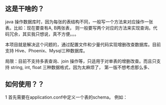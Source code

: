 ## 这是干啥的？
java 操作数据库时，因为每张的表结构不同，一般写一个方法来对应操作一张表。比如：现在要查有A, B两张表，
则一般要写两个对应的方法来实现查询。代码冗余，其实我只想说，真不方便。。。<br>

本项目就是解决这个问题的，通过配置文件和少量代码实现增删改查数据库。目前支持 Hive、Phoenix、Mysql三种数据库。<br>

局限：目前不支持多表查询、join 操作等，只适用于对单表的增删改查。而且只支持 string, int, float 三种数据格式，因为太麻烦了，
第一版不想考虑那么多、

## 如何使用？？
1 首先需要在application.conf中定义一个表的schema。
例如：

